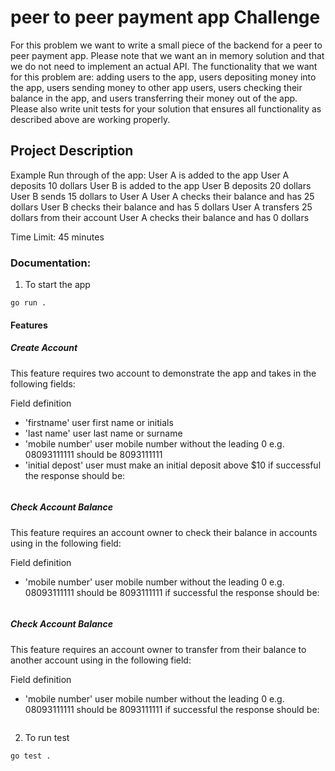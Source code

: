 # peer to peer payment app Challenge
For this problem we want to write a small piece of the backend for a peer to peer payment app. Please note that we want an in memory solution and that we do not need to implement an actual API. The functionality that we want for this problem are: adding users to the app, users depositing money into the app, users sending money to other app users, users checking their balance in the app, and users transferring their money out of the app. Please also write unit tests for your solution that ensures all functionality as described above are working properly.

## Project Description
Example Run through of the app:
User A is added to the app
User A deposits 10 dollars
User B is added to the app
User B deposits 20 dollars
User B sends 15 dollars to User A
User A checks their balance and has 25 dollars
User B checks their balance and has 5 dollars
User A transfers 25 dollars from their account
User A checks their balance and has 0 dollars

Time Limit: 45 minutes

### Documentation:

1. To start the app
```
go run .
```
#### Features
##### Create Account

This feature requires two account to demonstrate the app and takes in the following fields:

Field definition
 - 'firstname' user first name or initials
 - 'last name' user last name or surname
 - 'mobile number' user mobile number without the leading 0 e.g. 08093111111 should be 8093111111
 - 'initial depost' user must make an initial deposit above $10
 if successful the response should be:
 ```
 
 ```
 
 ##### Check Account Balance

This feature requires an account owner to check their balance in accounts using in the following field:

Field definition
 - 'mobile number' user mobile number without the leading 0 e.g. 08093111111 should be 8093111111
 if successful the response should be:
 ```
 
 ```
 
  ##### Check Account Balance

This feature requires an account owner to transfer from their balance to another account using in the following field:

Field definition
 - 'mobile number' user mobile number without the leading 0 e.g. 08093111111 should be 8093111111
 if successful the response should be:
 ```
 
 ```
 
2. To run test

```
go test .
```
